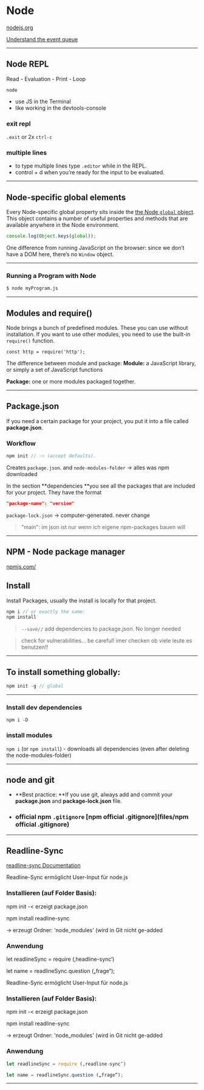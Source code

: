 # Node

[nodejs.org](https://nodejs.org)

[Understand the event queue](https://www.youtube.com/watch?v=8aGhZQkoFbQ)

------

## Node REPL

Read - Evaluation - Print - Loop

```
node
```

- use JS in the Terminal
- like working in the devtools-console

### exit repl

`.exit` or 2x  `ctrl-c` 

### multiple lines

- to type multiple lines  type `.editor` while in the REPL. 
- control + d when you’re ready for the input to be evaluated.

------


## Node-specific global elements 

Every Node-specific global property sits inside the [the Node `global` object](https://nodejs.org/api/globals.html). This object contains a number of useful properties and methods that are available anywhere in the Node environment.

```js
console.log(Object.keys(global));
```

One difference from running JavaScript on the browser:  since we don’t have a DOM here, there’s no `Window` object.

------

### Running a Program with Node

```bash
$ node myProgram.js
```



------

## Modules and require()

Node brings a bunch of predefined modules. These you can use without installation. If you want to use other modules, you need to use the built-in `require()` function.

```
const http = require('http');
```

The difference between module and package:
**Module:** a JavaScript library, or simply a set of JavaScript functions

**Package:** one or more modules packaged together. 

------

## Package.json

If you need a certain package for your project, you put it into a file called **package.json**.



### Workflow

```js
npm init // -> (accept defaults).
```

Creates `package.json`. and `node-modules-folder` -> alles was npm downloaded



In the section **dependencies **you see all the packages that are included for your project. They have the format

```json
"package-name": "version"
```





`package-lock.json` -> computer-generated. never change

> "main": im json ist nur wenn ich eigene npm-packages bauen will

------



## NPM - Node package manager

[npmjs.com/](https://www.npmjs.com/)

## Install

Install Packages, usually the install is locally for that project.

```js
npm i // or exactly the same:
npm install 
```

> `--save//`  add dependencies to package.json. No longer needed

> check for vulnerabilities... be careful! imer checken ob viele leute es benutzen!!



------

## To install something globally:

```js
npm init -g // global
```

------

### Install dev dependencies

```
npm i -D
```



### install modules


`npm i`  (or `npm install`) - downloads all dependencies (even after deleting the node-modules-folder)

------

## node and git

- **Best practice: **If you use git, always add and commit your **package.json** and **package-lock.json** file.

- ### official npm `.gitignore` [npm official .gitignore](files/npm official .gitignore) 

------


## Readline-Sync

[readline-sync Documentation](https://www.npmjs.com/package/readline-sync#basic_options-hideechoback)



Readline-Sync ermöglicht User-Input für node.js

### Installieren (auf Folder Basis):

npm init -< erzeigt package.json

npm install readline-sync

-> erzeugt Ordner: 'node_modules' (wird in Git nicht ge-added

### Anwendung

let readlineSync = require (‚headline-sync‘)

let name = readlineSync.question („frage“);

Readline-Sync ermöglicht User-Input für node.js

### Installieren (auf Folder Basis):

npm init -< erzeigt package.json

npm install readline-sync

-> erzeugt Ordner: 'node_modules' (wird in Git nicht ge-added

### Anwendung

```js
let readlineSync = require (‚readline-sync‘)

let name = readlineSync.question („frage“);
```


------

